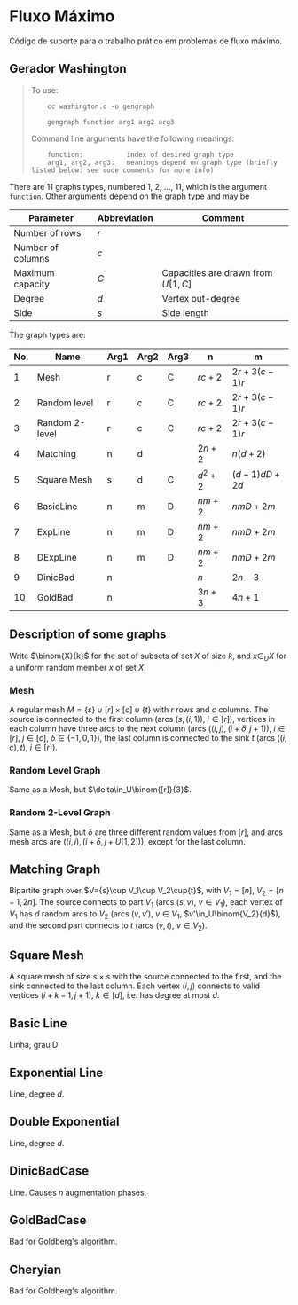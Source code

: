 # Fluxo Máximo
Código de suporte para o trabalho prático em problemas de fluxo máximo.


## Gerador Washington

>To use:
>
>         cc washington.c -o gengraph
>
>         gengraph function arg1 arg2 arg3
>
>Command line arguments have the following meanings:
>
>         function:           index of desired graph type
>         arg1, arg2, arg3:   meanings depend on graph type (briefly listed below: see code comments for more info)

There are 11 graphs types, numbered 1, 2, ..., 11, which is the argument `function`. Other arguments depend on the graph type and may be

| Parameter | Abbreviation | Comment |
|-|-|-|
| Number of rows | $r$ |
| Number of columns | $c$ |
| Maximum capacity | $C$ | Capacities are drawn from $U[1,C]$ |
| Degree           | $d$ | Vertex out-degree |
| Side             | $s$ | Side length |

The graph types are:

| No. | Name | Arg1 | Arg2 | Arg3 | n | m |
|--|--|--|--|--|--|-|
|   1 | Mesh           | r | c | C | $rc+2$  | $2r + 3(c-1)r$ |
|   2 | Random level   | r | c | C | $rc+2$  | $2r + 3(c-1)r$ |
|   3 | Random 2-level | r | c | C | $rc+2$  | $2r + 3(c-1)r$ |
|   4 | Matching       | n | d |   | $2n+2$  | $n(d+2)$       |
|   5 | Square Mesh    | s | d | C | $d^2+2$ | $(d-1)dD+2d$ |
|   6 | BasicLine      | n | m | D | $nm+2$ | $nmD+2m$ |
|   7 | ExpLine        | n | m | D | $nm+2$ | $nmD+2m$ |
|   8 | DExpLine       | n | m | D | $nm+2$ | $nmD+2m$ |
|   9 | DinicBad       | n |   |   | $n$    | $2n-3$|
|  10 | GoldBad        | n |   |   | $3n+3$ | $4n+1$ |

## Description of some graphs

Write $\binom{X}{k}$ for the set of subsets of set $X$ of size $k$, and $x\in_U X$ for a uniform random member $x$ of set $X$.

### Mesh

A regular mesh $M=\{s\}\cup [r]\times [c]\cup\{t\}$ with $r$ rows and $c$ columns. The source is connected to the first column (arcs $(s,(i,1))$, $i\in[r]$), vertices in each column have three arcs to the next column (arcs $((i,j),(i+\delta,j+1))$, $i\in[r]$, $j\in[c]$, $\delta\in\{-1,0,1\}$), the last column is connected to the sink $t$ (arcs $((i,c),t)$, $i\in [r]$).

### Random Level Graph

Same as a Mesh, but $\delta\in_U\binom{[r]}{3}$.

### Random 2-Level Graph

Same as a Mesh, but $\delta$ are three different random values from $[r]$, and arcs mesh arcs are $((i,i),(i+\delta,j+U[1,2]))$, except for the last column.

## Matching Graph

Bipartite graph over $V=\{s\}\cup V_1\cup V_2\cup\{t}$, with $V_1=[n]$, $V_2=[n+1,2n]$. The source connects to part $V_1$ (arcs $(s,v)$, $v\in V_1$), each vertex of $V_1$ has $d$ random arcs to $V_2$ (arcs $(v,v')$, $v\in V_1$, $v'\in_U\binom{V_2}{d}$), and the second part connects to $t$ (arcs $(v,t)$, $v\in V_2$).

## Square Mesh

A square mesh of size $s\times s$ with the source connected to the first, and the sink connected to the last column. Each vertex $(i,j)$ connects to valid vertices $(i+k-1,j+1)$, $k\in[d]$, i.e. has degree at most $d$.

## Basic Line

Linha, grau D

## Exponential Line

Line, degree $d$.

## Double Exponential

Line, degree $d$.

## DinicBadCase

Line. Causes $n$ augmentation phases.

## GoldBadCase

Bad for Goldberg's algorithm.

## Cheryian

Bad for Goldberg's algorithm.
